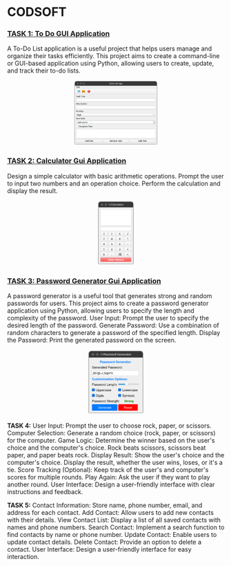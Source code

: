 # CODSOFT
### **[TASK 1: To Do GUI Application](https://github.com/mukundahire03/CODSOFT/tree/main/To%20Do%20GUI%20Application)** 
A To-Do List application is a useful project that helps users manage
and organize their tasks efficiently. This project aims to create a
command-line or GUI-based application using Python, allowing
users to create, update, and track their to-do lists.
<p align="center">
<img src="https://github.com/mukundahire03/CODSOFT/blob/main/To%20Do%20GUI%20Application/Screenshot%20from%202024-01-18%2013-36-53.png" height="150">
</p>

### **[TASK 2: Calculator Gui Application](https://github.com/mukundahire03/CODSOFT/tree/main/Calculator%20GUI%20Apllication)** 
Design a simple calculator with basic arithmetic operations.
Prompt the user to input two numbers and an operation choice.
Perform the calculation and display the result.

<p align="center">
<img src="https://github.com/mukundahire03/CODSOFT/blob/main/Calculator%20GUI%20Apllication/Screenshot%20from%202024-01-19%2000-30-21.png" height="150" >
</p>

### **[TASK 3: Password Generator Gui Application](https://github.com/mukundahire03/CODSOFT/tree/main/Password%20Generator%20GUI%20Apllication)** 
A password generator is a useful tool that generates strong and
random passwords for users. This project aims to create a
password generator application using Python, allowing users to
specify the length and complexity of the password.
User Input: Prompt the user to specify the desired length of the
password.
Generate Password: Use a combination of random characters to
generate a password of the specified length.
Display the Password: Print the generated password on the screen.

<p align="center">
<img src="https://github.com/mukundahire03/CODSOFT/blob/main/Password%20Generator%20GUI%20Apllication/Screenshot%20from%202024-01-20%2017-24-56.png" height="150" >
</p>

**TASK 4:** User Input: Prompt the user to choose rock, paper, or scissors.
Computer Selection: Generate a random choice (rock, paper, or scissors) for
the computer.
Game Logic: Determine the winner based on the user's choice and the
computer's choice.
Rock beats scissors, scissors beat paper, and paper beats rock.
Display Result: Show the user's choice and the computer's choice.
Display the result, whether the user wins, loses, or it's a tie.
Score Tracking (Optional): Keep track of the user's and computer's scores for
multiple rounds.
Play Again: Ask the user if they want to play another round.
User Interface: Design a user-friendly interface with clear instructions and
feedback.

**TASK 5:** Contact Information: Store name, phone number, email, and address for each contact.
Add Contact: Allow users to add new contacts with their details.
View Contact List: Display a list of all saved contacts with names and phone numbers.
Search Contact: Implement a search function to find contacts by name or phone number.
Update Contact: Enable users to update contact details.
Delete Contact: Provide an option to delete a contact.
User Interface: Design a user-friendly interface for easy interaction.
